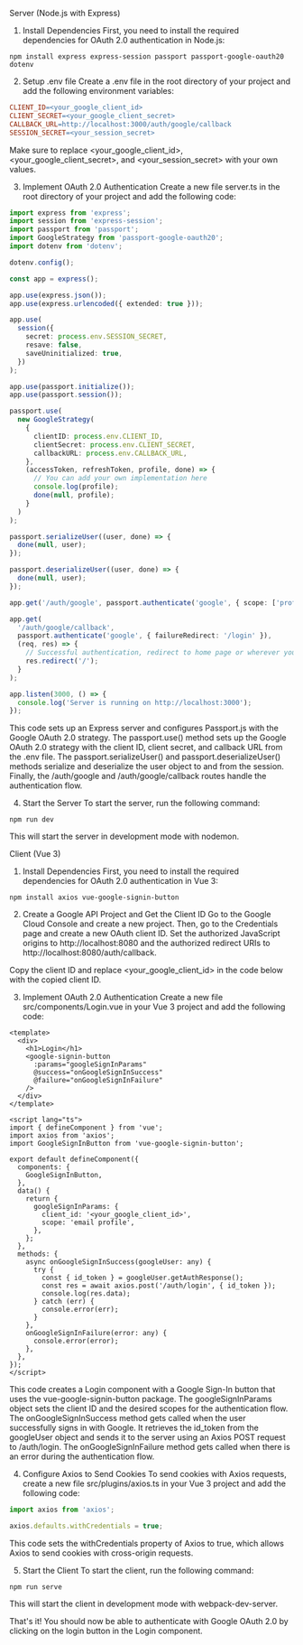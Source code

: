 Server (Node.js with Express)
1. Install Dependencies
First, you need to install the required dependencies for OAuth 2.0 authentication in Node.js:

```console
npm install express express-session passport passport-google-oauth20 dotenv
```

2. Setup .env file
Create a .env file in the root directory of your project and add the following environment variables:

```makefile
CLIENT_ID=<your_google_client_id>
CLIENT_SECRET=<your_google_client_secret>
CALLBACK_URL=http://localhost:3000/auth/google/callback
SESSION_SECRET=<your_session_secret>
```

Make sure to replace <your_google_client_id>, <your_google_client_secret>, and <your_session_secret> with your own values.

3. Implement OAuth 2.0 Authentication
Create a new file server.ts in the root directory of your project and add the following code:

```ts
import express from 'express';
import session from 'express-session';
import passport from 'passport';
import GoogleStrategy from 'passport-google-oauth20';
import dotenv from 'dotenv';

dotenv.config();

const app = express();

app.use(express.json());
app.use(express.urlencoded({ extended: true }));

app.use(
  session({
    secret: process.env.SESSION_SECRET,
    resave: false,
    saveUninitialized: true,
  })
);

app.use(passport.initialize());
app.use(passport.session());

passport.use(
  new GoogleStrategy(
    {
      clientID: process.env.CLIENT_ID,
      clientSecret: process.env.CLIENT_SECRET,
      callbackURL: process.env.CALLBACK_URL,
    },
    (accessToken, refreshToken, profile, done) => {
      // You can add your own implementation here
      console.log(profile);
      done(null, profile);
    }
  )
);

passport.serializeUser((user, done) => {
  done(null, user);
});

passport.deserializeUser((user, done) => {
  done(null, user);
});

app.get('/auth/google', passport.authenticate('google', { scope: ['profile', 'email'] }));

app.get(
  '/auth/google/callback',
  passport.authenticate('google', { failureRedirect: '/login' }),
  (req, res) => {
    // Successful authentication, redirect to home page or wherever you want
    res.redirect('/');
  }
);

app.listen(3000, () => {
  console.log('Server is running on http://localhost:3000');
});
```

This code sets up an Express server and configures Passport.js with the Google OAuth 2.0 strategy. The passport.use() method sets up the Google OAuth 2.0 strategy with the client ID, client secret, and callback URL from the .env file. The passport.serializeUser() and passport.deserializeUser() methods serialize and deserialize the user object to and from the session. Finally, the /auth/google and /auth/google/callback routes handle the authentication flow.

4. Start the Server
To start the server, run the following command:

```
npm run dev
```

This will start the server in development mode with nodemon.

Client (Vue 3)
1. Install Dependencies
First, you need to install the required dependencies for OAuth 2.0 authentication in Vue 3:

```
npm install axios vue-google-signin-button
```

2. Create a Google API Project and Get the Client ID
Go to the Google Cloud Console and create a new project. Then, go to the Credentials page and create a new OAuth client ID. Set the authorized JavaScript origins to http://localhost:8080 and the authorized redirect URIs to http://localhost:8080/auth/callback.

Copy the client ID and replace <your_google_client_id> in the code below with the copied client ID.

3. Implement OAuth 2.0 Authentication
Create a new file src/components/Login.vue in your Vue 3 project and add the following code:

```vue
<template>
  <div>
    <h1>Login</h1>
    <google-signin-button
      :params="googleSignInParams"
      @success="onGoogleSignInSuccess"
      @failure="onGoogleSignInFailure"
    />
  </div>
</template>

<script lang="ts">
import { defineComponent } from 'vue';
import axios from 'axios';
import GoogleSignInButton from 'vue-google-signin-button';

export default defineComponent({
  components: {
    GoogleSignInButton,
  },
  data() {
    return {
      googleSignInParams: {
        client_id: '<your_google_client_id>',
        scope: 'email profile',
      },
    };
  },
  methods: {
    async onGoogleSignInSuccess(googleUser: any) {
      try {
        const { id_token } = googleUser.getAuthResponse();
        const res = await axios.post('/auth/login', { id_token });
        console.log(res.data);
      } catch (err) {
        console.error(err);
      }
    },
    onGoogleSignInFailure(error: any) {
      console.error(error);
    },
  },
});
</script>
```

This code creates a Login component with a Google Sign-In button that uses the vue-google-signin-button package. The googleSignInParams object sets the client ID and the desired scopes for the authentication flow. The onGoogleSignInSuccess method gets called when the user successfully signs in with Google. It retrieves the id_token from the googleUser object and sends it to the server using an Axios POST request to /auth/login. The onGoogleSignInFailure method gets called when there is an error during the authentication flow.

4. Configure Axios to Send Cookies
To send cookies with Axios requests, create a new file src/plugins/axios.ts in your Vue 3 project and add the following code:

```ts
import axios from 'axios';

axios.defaults.withCredentials = true;
```

This code sets the withCredentials property of Axios to true, which allows Axios to send cookies with cross-origin requests.

5. Start the Client
To start the client, run the following command:

```
npm run serve
```

This will start the client in development mode with webpack-dev-server.

That's it! You should now be able to authenticate with Google OAuth 2.0 by clicking on the login button in the Login component.